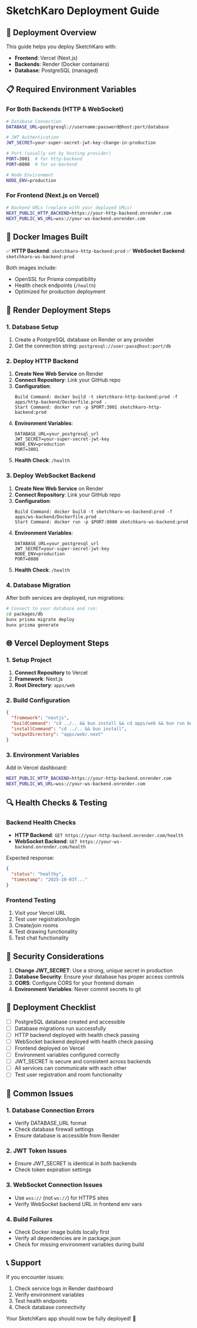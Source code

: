 # SketchKaro Deployment Guide

## 🚀 Deployment Overview

This guide helps you deploy SketchKaro with:
- **Frontend**: Vercel (Next.js)
- **Backends**: Render (Docker containers)
- **Database**: PostgreSQL (managed)

## 📋 Required Environment Variables

### For Both Backends (HTTP & WebSocket)

```bash
# Database Connection
DATABASE_URL=postgresql://username:password@host:port/database

# JWT Authentication
JWT_SECRET=your-super-secret-jwt-key-change-in-production

# Port (usually set by hosting provider)
PORT=3001  # for http-backend
PORT=8080  # for ws-backend

# Node Environment
NODE_ENV=production
```

### For Frontend (Next.js on Vercel)

```bash
# Backend URLs (replace with your deployed URLs)
NEXT_PUBLIC_HTTP_BACKEND=https://your-http-backend.onrender.com
NEXT_PUBLIC_WS_URL=wss://your-ws-backend.onrender.com
```

## 🐳 Docker Images Built

✅ **HTTP Backend**: `sketchkaro-http-backend:prod`
✅ **WebSocket Backend**: `sketchkaro-ws-backend:prod`

Both images include:
- OpenSSL for Prisma compatibility
- Health check endpoints (`/health`)
- Optimized for production deployment

## 🔧 Render Deployment Steps

### 1. Database Setup
1. Create a PostgreSQL database on Render or any provider
2. Get the connection string: `postgresql://user:pass@host:port/db`

### 2. Deploy HTTP Backend
1. **Create New Web Service** on Render
2. **Connect Repository**: Link your GitHub repo
3. **Configuration**:
   ```
   Build Command: docker build -t sketchkaro-http-backend:prod -f apps/http-backend/Dockerfile.prod .
   Start Command: docker run -p $PORT:3001 sketchkaro-http-backend:prod
   ```
4. **Environment Variables**:
   ```
   DATABASE_URL=your_postgresql_url
   JWT_SECRET=your-super-secret-jwt-key
   NODE_ENV=production
   PORT=3001
   ```
5. **Health Check**: `/health`

### 3. Deploy WebSocket Backend
1. **Create New Web Service** on Render
2. **Connect Repository**: Link your GitHub repo
3. **Configuration**:
   ```
   Build Command: docker build -t sketchkaro-ws-backend:prod -f apps/ws-backend/Dockerfile.prod .
   Start Command: docker run -p $PORT:8080 sketchkaro-ws-backend:prod
   ```
4. **Environment Variables**:
   ```
   DATABASE_URL=your_postgresql_url
   JWT_SECRET=your-super-secret-jwt-key
   NODE_ENV=production
   PORT=8080
   ```
5. **Health Check**: `/health`

### 4. Database Migration
After both services are deployed, run migrations:
```bash
# Connect to your database and run:
cd packages/db
bunx prisma migrate deploy
bunx prisma generate
```

## 🌐 Vercel Deployment Steps

### 1. Setup Project
1. **Connect Repository** to Vercel
2. **Framework**: Next.js
3. **Root Directory**: `apps/web`

### 2. Build Configuration
```json
{
  "framework": "nextjs",
  "buildCommand": "cd ../.. && bun install && cd apps/web && bun run build",
  "installCommand": "cd ../.. && bun install",
  "outputDirectory": "apps/web/.next"
}
```

### 3. Environment Variables
Add in Vercel dashboard:
```bash
NEXT_PUBLIC_HTTP_BACKEND=https://your-http-backend.onrender.com
NEXT_PUBLIC_WS_URL=wss://your-ws-backend.onrender.com
```

## 🔍 Health Checks & Testing

### Backend Health Checks
- **HTTP Backend**: `GET https://your-http-backend.onrender.com/health`
- **WebSocket Backend**: `GET https://your-ws-backend.onrender.com/health`

Expected response:
```json
{
  "status": "healthy",
  "timestamp": "2025-10-03T..."
}
```

### Frontend Testing
1. Visit your Vercel URL
2. Test user registration/login
3. Create/join rooms
4. Test drawing functionality
5. Test chat functionality

## 🔐 Security Considerations

1. **Change JWT_SECRET**: Use a strong, unique secret in production
2. **Database Security**: Ensure your database has proper access controls
3. **CORS**: Configure CORS for your frontend domain
4. **Environment Variables**: Never commit secrets to git

## 📝 Deployment Checklist

- [ ] PostgreSQL database created and accessible
- [ ] Database migrations run successfully
- [ ] HTTP backend deployed with health check passing
- [ ] WebSocket backend deployed with health check passing
- [ ] Frontend deployed on Vercel
- [ ] Environment variables configured correctly
- [ ] JWT_SECRET is secure and consistent across backends
- [ ] All services can communicate with each other
- [ ] Test user registration and room functionality

## 🚨 Common Issues

### 1. Database Connection Errors
- Verify DATABASE_URL format
- Check database firewall settings
- Ensure database is accessible from Render

### 2. JWT Token Issues
- Ensure JWT_SECRET is identical in both backends
- Check token expiration settings

### 3. WebSocket Connection Issues
- Use `wss://` (not `ws://`) for HTTPS sites
- Verify WebSocket backend URL in frontend env vars

### 4. Build Failures
- Check Docker image builds locally first
- Verify all dependencies are in package.json
- Check for missing environment variables during build

## 📞 Support

If you encounter issues:
1. Check service logs in Render dashboard
2. Verify environment variables
3. Test health endpoints
4. Check database connectivity

Your SketchKaro app should now be fully deployed! 🎉